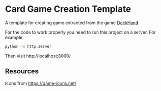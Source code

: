 
# Card Game Creation Template

A template for creating game extracted from the game [DeckHand](https://bit.ly/dk-h)

For the code to work properly you need to run this project on a server. For example:

```bash
python -m http.server
```

Then visit http://localhost:8000/

## Resources

Icons from https://game-icons.net/
